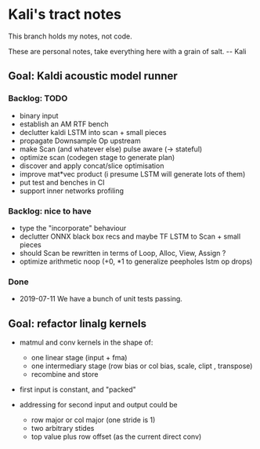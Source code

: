 # Kali's tract notes

This branch holds my notes, not code.

These are personal notes, take everything here with a grain of salt. -- Kali

## Goal: Kaldi acoustic model runner

### Backlog: TODO

* binary input
* establish an AM RTF bench
* declutter kaldi LSTM into scan + small pieces
* propagate Downsample Op upstream
* make Scan (and whatever else) pulse aware (-> stateful)
* optimize scan (codegen stage to generate plan)
* discover and apply concat/slice optimisation
* improve mat*vec product (i presume LSTM will generate lots of them)
* put test and benches in CI
* support inner networks profiling

### Backlog: nice to have

* type the "incorporate" behaviour
* declutter ONNX black box recs and maybe TF LSTM to Scan + small pieces
* should Scan be rewritten in terms of Loop, Alloc, View, Assign ?
* optimize arithmetic noop (+0, *1 to generalize peepholes lstm op drops)

### Done

* 2019-07-11 We have a bunch of unit tests passing.

## Goal: refactor linalg kernels

* matmul and conv kernels in the shape of:
    * one linear stage (input + fma)
    * one intermediary stage (row bias or col bias, scale, clipt , transpose)
    * recombine and store

* first input is constant, and "packed"

* addressing for second input and output could be
    * row major or col major (one stride is 1)
    * two arbitrary stides
    * top value plus row offset (as the current direct conv)
